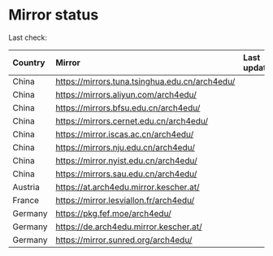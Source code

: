 <script src="./time.js"></script>
# Mirror status
Last check: <script type="text/javascript">localize(1704871010.0440762);</script>

|Country|Mirror|Last update|
|:------|:-----|:----------|
|China|https://mirrors.tuna.tsinghua.edu.cn/arch4edu/|<script type="text/javascript">localize(1704824805);</script>|
|China|https://mirrors.aliyun.com/arch4edu/|<script type="text/javascript">localize(1704824805);</script>|
|China|https://mirrors.bfsu.edu.cn/arch4edu/|<script type="text/javascript">localize(1704824805);</script>|
|China|https://mirrors.cernet.edu.cn/arch4edu/|<script type="text/javascript">localize(1704824805);</script>|
|China|https://mirror.iscas.ac.cn/arch4edu/|<script type="text/javascript">localize(1704824805);</script>|
|China|https://mirrors.nju.edu.cn/arch4edu/|<script type="text/javascript">localize(1704824805);</script>|
|China|https://mirror.nyist.edu.cn/arch4edu/|<script type="text/javascript">localize(1704824805);</script>|
|China|https://mirrors.sau.edu.cn/arch4edu/|<script type="text/javascript">localize(1704738715);</script>|
|Austria|https://at.arch4edu.mirror.kescher.at/|<script type="text/javascript">localize(1704824805);</script>|
|France|https://mirror.lesviallon.fr/arch4edu/|<script type="text/javascript">localize(1704824805);</script>|
|Germany|https://pkg.fef.moe/arch4edu/|<script type="text/javascript">localize(1704824805);</script>|
|Germany|https://de.arch4edu.mirror.kescher.at/|<script type="text/javascript">localize(1704824805);</script>|
|Germany|https://mirror.sunred.org/arch4edu/|<script type="text/javascript">localize(1704824805);</script>|

<script src="./tablefilter/tablefilter.js"></script>
<script src="./table.js"></script>